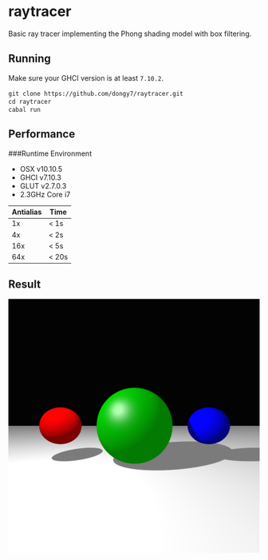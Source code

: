 # raytracer

Basic ray tracer implementing the Phong shading model with box filtering.

## Running
Make sure your GHCI version is at least `7.10.2`.

```
git clone https://github.com/dongy7/raytracer.git
cd raytracer
cabal run
```

## Performance

###Runtime Environment
- OSX v10.10.5
- GHCI v7.10.3
- GLUT v2.7.0.3
- 2.3GHz Core i7 

|Antialias| Time|
|---------|-----|
| 1x      | < 1s |
| 4x      | < 2s |
| 16x     | < 5s |
| 64x     | < 20s|

## Result
![Rendered Scene](/out/screenshot.png)
